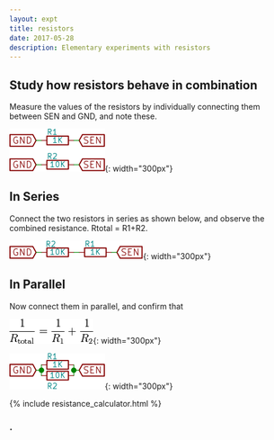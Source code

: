 ```yaml
---
layout: expt
title: resistors
date: 2017-05-28
description: Elementary experiments with resistors
---
```


## Study how resistors behave in combination

Measure the values of the resistors by individually connecting them between SEN and GND, and note these.<br>

![](images/schematics/RMeasure.svg ){: width="300px"}


## In Series

Connect the two resistors in series as shown below, and observe the combined resistance. Rtotal = R1+R2.<br>

![](images/schematics/RSeriesSimple.svg ){: width="300px"}

## In Parallel

Now connect them in parallel, and confirm that <br>

![](images/schematics/RParallelFormula.gif ){: width="300px"}

![](images/schematics/RParallelSimple.svg ){: width="300px"}

	

{% include resistance_calculator.html %}
	

 
### .
